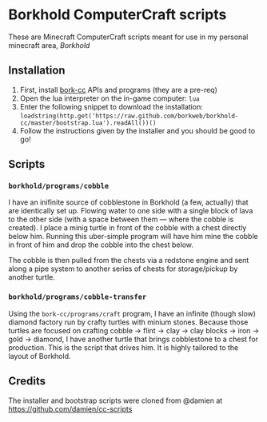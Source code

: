 Borkhold ComputerCraft scripts
===========

These are Minecraft ComputerCraft scripts meant for use in my personal
minecraft area, _Borkhold_

## Installation

1. First, install [bork-cc](https://github.com/borkweb/bork-cc) APIs and programs (they are a pre-req)
1. Open the lua interpreter on the in-game computer: `lua`
1. Enter the following snippet to download the installation:
	 `loadstring(http.get('https://raw.github.com/borkweb/borkhold-cc/master/bootstrap.lua').readAll())()`
1. Follow the instructions given by the installer and you should be good to go!

## Scripts

### `borkhold/programs/cobble`

I have an inifinite source of cobblestone in Borkhold (a few, actually)
that are identically set up.  Flowing water to one side with a single
block of lava to the other side (with a space between them &mdash; where
the cobble is created).  I place a minig turtle in front of the cobble
with a chest directly below him.  Running this uber-simple program will
have him mine the cobble in front of him and drop the cobble into the
chest below.

The cobble is then pulled from the chests via a redstone engine and sent
along a pipe system to another series of chests for storage/pickup by
another turtle.

### `borkhold/programs/cobble-transfer`

Using the `bork-cc/programs/craft` program, I have an infinite (though
slow) diamond factory run by crafty turtles with minium stones.  Because
those turtles are focused on crafting cobble -> flint -> clay -> clay
blocks -> iron -> gold -> diamond, I have another turtle that brings
cobblestone to a chest for production.  This is the script that drives
him.  It is highly tailored to the layout of Borkhold.

## Credits
The installer and bootstrap scripts were cloned from @damien at https://github.com/damien/cc-scripts
